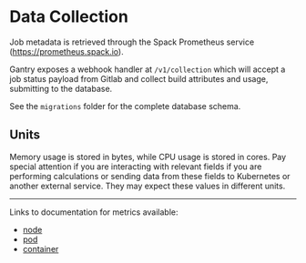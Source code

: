 # Data Collection

Job metadata is retrieved through the Spack Prometheus service (https://prometheus.spack.io).

Gantry exposes a webhook handler at `/v1/collection` which will accept a job status payload from Gitlab and collect build attributes and usage, submitting to the database.

See the `migrations` folder for the complete database schema.

## Units

Memory usage is stored in bytes, while CPU usage is stored in cores. Pay special attention if you are interacting with relevant fields if you are performing calculations or sending data from these fields to Kubernetes or another external service. They may expect these values in different units.

------

Links to documentation for metrics available:
- [node](https://github.com/kubernetes/kube-state-metrics/blob/main/docs/node-metrics.md)
- [pod](https://github.com/kubernetes/kube-state-metrics/blob/main/docs/pod-metrics.md)
- [container](https://github.com/google/cadvisor/blob/master/docs/storage/prometheus.md)
